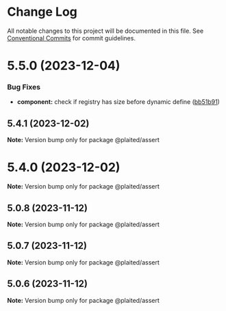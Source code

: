 # Change Log

All notable changes to this project will be documented in this file.
See [Conventional Commits](https://conventionalcommits.org) for commit guidelines.

# 5.5.0 (2023-12-04)


### Bug Fixes

* **component:** check if registry has size before dynamic define ([bb51b91](https://github.com/plaited/plaited/commit/bb51b912622aa843afa0313004876d7ba656d4ce))





## 5.4.1 (2023-12-02)

**Note:** Version bump only for package @plaited/assert





# 5.4.0 (2023-12-02)

**Note:** Version bump only for package @plaited/assert





## 5.0.8 (2023-11-12)

**Note:** Version bump only for package @plaited/assert





## 5.0.7 (2023-11-12)

**Note:** Version bump only for package @plaited/assert





## 5.0.6 (2023-11-12)

**Note:** Version bump only for package @plaited/assert
